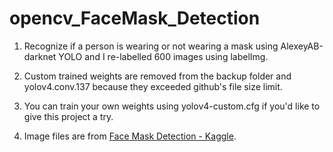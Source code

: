 # opencv_FaceMask_Detection
1. Recognize if a person is wearing or not wearing a mask using AlexeyAB-darknet YOLO and I re-labelled 600 images using labelImg.

2. Custom trained weights are removed from the backup folder and yolov4.conv.137 because they exceeded github's file size limit.

3. You can train your own weights using yolov4-custom.cfg if you'd like to give this project a try.

4. Image files are from <a href='https://www.kaggle.com/andrewmvd/face-mask-detection'>Face Mask Detection - Kaggle</a>.


